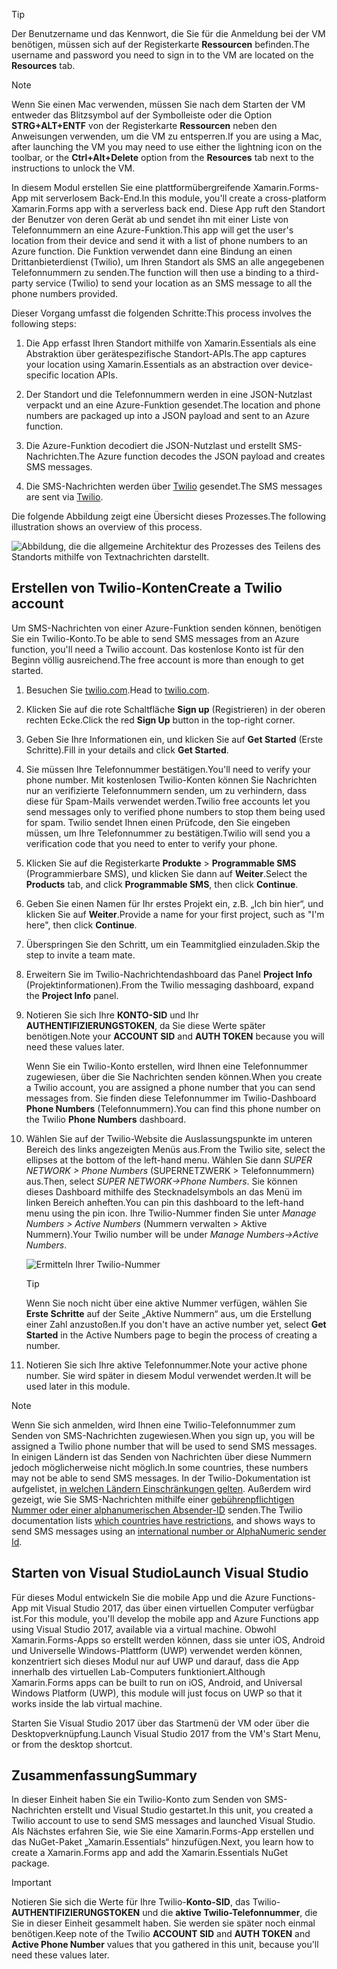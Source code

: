 > [!TIP]
> <span data-ttu-id="236f0-101">Der Benutzername und das Kennwort, die Sie für die Anmeldung bei der VM benötigen, müssen sich auf der Registerkarte **Ressourcen** befinden.</span><span class="sxs-lookup"><span data-stu-id="236f0-101">The username and password you need to sign in to the VM are located on the **Resources** tab.</span></span>

> [!NOTE]
> <span data-ttu-id="236f0-102">Wenn Sie einen Mac verwenden, müssen Sie nach dem Starten der VM entweder das Blitzsymbol auf der Symbolleiste oder die Option **STRG+ALT+ENTF** von der Registerkarte **Ressourcen** neben den Anweisungen verwenden, um die VM zu entsperren.</span><span class="sxs-lookup"><span data-stu-id="236f0-102">If you are using a Mac, after launching the VM you may need to use either the lightning icon on the toolbar, or the **Ctrl+Alt+Delete** option from the **Resources** tab next to the instructions to unlock the VM.</span></span>


<span data-ttu-id="236f0-103">In diesem Modul erstellen Sie eine plattformübergreifende Xamarin.Forms-App mit serverlosem Back-End.</span><span class="sxs-lookup"><span data-stu-id="236f0-103">In this module, you'll create a cross-platform Xamarin.Forms app with a serverless back end.</span></span> <span data-ttu-id="236f0-104">Diese App ruft den Standort der Benutzer von deren Gerät ab und sendet ihn mit einer Liste von Telefonnummern an eine Azure-Funktion.</span><span class="sxs-lookup"><span data-stu-id="236f0-104">This app will get the user's location from their device and send it with a list of phone numbers to an Azure function.</span></span> <span data-ttu-id="236f0-105">Die Funktion verwendet dann eine Bindung an einen Drittanbieterdienst (Twilio), um Ihren Standort als SMS an alle angegebenen Telefonnummern zu senden.</span><span class="sxs-lookup"><span data-stu-id="236f0-105">The function will then use a binding to a third-party service (Twilio) to send your location as an SMS message to all the phone numbers provided.</span></span>

<span data-ttu-id="236f0-106">Dieser Vorgang umfasst die folgenden Schritte:</span><span class="sxs-lookup"><span data-stu-id="236f0-106">This process involves the following steps:</span></span>

1. <span data-ttu-id="236f0-107">Die App erfasst Ihren Standort mithilfe von Xamarin.Essentials als eine Abstraktion über gerätespezifische Standort-APIs.</span><span class="sxs-lookup"><span data-stu-id="236f0-107">The app captures your location using Xamarin.Essentials as an abstraction over device-specific location APIs.</span></span>

1. <span data-ttu-id="236f0-108">Der Standort und die Telefonnummern werden in eine JSON-Nutzlast verpackt und an eine Azure-Funktion gesendet.</span><span class="sxs-lookup"><span data-stu-id="236f0-108">The location and phone numbers are packaged up into a JSON payload and sent to an Azure function.</span></span>

1. <span data-ttu-id="236f0-109">Die Azure-Funktion decodiert die JSON-Nutzlast und erstellt SMS-Nachrichten.</span><span class="sxs-lookup"><span data-stu-id="236f0-109">The Azure function decodes the JSON payload and creates SMS messages.</span></span>

1. <span data-ttu-id="236f0-110">Die SMS-Nachrichten werden über [Twilio](https://www.twilio.com/?azure-portal=true) gesendet.</span><span class="sxs-lookup"><span data-stu-id="236f0-110">The SMS messages are sent via [Twilio](https://www.twilio.com/?azure-portal=true).</span></span>

<span data-ttu-id="236f0-111">Die folgende Abbildung zeigt eine Übersicht dieses Prozesses.</span><span class="sxs-lookup"><span data-stu-id="236f0-111">The following illustration shows an overview of this process.</span></span>

![Abbildung, die die allgemeine Architektur des Prozesses des Teilens des Standorts mithilfe von Textnachrichten darstellt.](../media/1-architecture.png)

## <a name="create-a-twilio-account"></a><span data-ttu-id="236f0-113">Erstellen von Twilio-Konten</span><span class="sxs-lookup"><span data-stu-id="236f0-113">Create a Twilio account</span></span>

<span data-ttu-id="236f0-114">Um SMS-Nachrichten von einer Azure-Funktion senden können, benötigen Sie ein Twilio-Konto.</span><span class="sxs-lookup"><span data-stu-id="236f0-114">To be able to send SMS messages from an Azure function, you'll need a Twilio account.</span></span> <span data-ttu-id="236f0-115">Das kostenlose Konto ist für den Beginn völlig ausreichend.</span><span class="sxs-lookup"><span data-stu-id="236f0-115">The free account is more than enough to get started.</span></span>

1. <span data-ttu-id="236f0-116">Besuchen Sie [twilio.com](https://www.twilio.com?azure-portal=true).</span><span class="sxs-lookup"><span data-stu-id="236f0-116">Head to [twilio.com](https://www.twilio.com?azure-portal=true).</span></span>

1. <span data-ttu-id="236f0-117">Klicken Sie auf die rote Schaltfläche **Sign up** (Registrieren) in der oberen rechten Ecke.</span><span class="sxs-lookup"><span data-stu-id="236f0-117">Click the red **Sign Up** button in the top-right corner.</span></span>

1. <span data-ttu-id="236f0-118">Geben Sie Ihre Informationen ein, und klicken Sie auf **Get Started** (Erste Schritte).</span><span class="sxs-lookup"><span data-stu-id="236f0-118">Fill in your details and click **Get Started**.</span></span>

1. <span data-ttu-id="236f0-119">Sie müssen Ihre Telefonnummer bestätigen.</span><span class="sxs-lookup"><span data-stu-id="236f0-119">You'll need to verify your phone number.</span></span> <span data-ttu-id="236f0-120">Mit kostenlosen Twilio-Konten können Sie Nachrichten nur an verifizierte Telefonnummern senden, um zu verhindern, dass diese für Spam-Mails verwendet werden.</span><span class="sxs-lookup"><span data-stu-id="236f0-120">Twilio free accounts let you send messages only to verified phone numbers to stop them being used for spam.</span></span> <span data-ttu-id="236f0-121">Twilio sendet Ihnen einen Prüfcode, den Sie eingeben müssen, um Ihre Telefonnummer zu bestätigen.</span><span class="sxs-lookup"><span data-stu-id="236f0-121">Twilio will send you a verification code that you need to enter to verify your phone.</span></span>

1. <span data-ttu-id="236f0-122">Klicken Sie auf die Registerkarte **Produkte** > **Programmable SMS** (Programmierbare SMS), und klicken Sie dann auf **Weiter**.</span><span class="sxs-lookup"><span data-stu-id="236f0-122">Select the **Products** tab, and click **Programmable SMS**, then click **Continue**.</span></span>

1. <span data-ttu-id="236f0-123">Geben Sie einen Namen für Ihr erstes Projekt ein, z.B. „Ich bin hier“, und klicken Sie auf **Weiter**.</span><span class="sxs-lookup"><span data-stu-id="236f0-123">Provide a name for your first project, such as "I'm here", then click **Continue**.</span></span>

1. <span data-ttu-id="236f0-124">Überspringen Sie den Schritt, um ein Teammitglied einzuladen.</span><span class="sxs-lookup"><span data-stu-id="236f0-124">Skip the step to invite a team mate.</span></span>

1. <span data-ttu-id="236f0-125">Erweitern Sie im Twilio-Nachrichtendashboard das Panel **Project Info** (Projektinformationen).</span><span class="sxs-lookup"><span data-stu-id="236f0-125">From the Twilio messaging dashboard, expand the **Project Info** panel.</span></span>

1. <span data-ttu-id="236f0-126">Notieren Sie sich Ihre **KONTO-SID** und Ihr **AUTHENTIFIZIERUNGSTOKEN**, da Sie diese Werte später benötigen.</span><span class="sxs-lookup"><span data-stu-id="236f0-126">Note your **ACCOUNT SID** and **AUTH TOKEN** because you will need these values later.</span></span>

    <span data-ttu-id="236f0-127">Wenn Sie ein Twilio-Konto erstellen, wird Ihnen eine Telefonnummer zugewiesen, über die Sie Nachrichten senden können.</span><span class="sxs-lookup"><span data-stu-id="236f0-127">When you create a Twilio account, you are assigned a phone number that you can send messages from.</span></span> <span data-ttu-id="236f0-128">Sie finden diese Telefonnummer im Twilio-Dashboard **Phone Numbers** (Telefonnummern).</span><span class="sxs-lookup"><span data-stu-id="236f0-128">You can find this phone number on the Twilio **Phone Numbers** dashboard.</span></span>

1. <span data-ttu-id="236f0-129">Wählen Sie auf der Twilio-Website die Auslassungspunkte im unteren Bereich des links angezeigten Menüs aus.</span><span class="sxs-lookup"><span data-stu-id="236f0-129">From the Twilio site, select the ellipses at the bottom of the left-hand menu.</span></span> <span data-ttu-id="236f0-130">Wählen Sie dann *SUPER NETWORK > Phone Numbers* (SUPERNETZWERK > Telefonnummern) aus.</span><span class="sxs-lookup"><span data-stu-id="236f0-130">Then, select *SUPER NETWORK->Phone Numbers*.</span></span> <span data-ttu-id="236f0-131">Sie können dieses Dashboard mithilfe des Stecknadelsymbols an das Menü im linken Bereich anheften.</span><span class="sxs-lookup"><span data-stu-id="236f0-131">You can pin this dashboard to the left-hand menu using the pin icon.</span></span> <span data-ttu-id="236f0-132">Ihre Twilio-Nummer finden Sie unter *Manage Numbers > Active Numbers* (Nummern verwalten > Aktive Nummern).</span><span class="sxs-lookup"><span data-stu-id="236f0-132">Your Twilio number will be under *Manage Numbers->Active Numbers*.</span></span>

    ![Ermitteln Ihrer Twilio-Nummer](../media/7-twilio-find-number.png)

    > [!TIP]
    > <span data-ttu-id="236f0-134">Wenn Sie noch nicht über eine aktive Nummer verfügen, wählen Sie **Erste Schritte** auf der Seite „Aktive Nummern“ aus, um die Erstellung einer Zahl anzustoßen.</span><span class="sxs-lookup"><span data-stu-id="236f0-134">If you don't have an active number yet, select **Get Started** in the Active Numbers page to begin the process of creating a number.</span></span>

1. <span data-ttu-id="236f0-135">Notieren Sie sich Ihre aktive Telefonnummer.</span><span class="sxs-lookup"><span data-stu-id="236f0-135">Note your active phone number.</span></span> <span data-ttu-id="236f0-136">Sie wird später in diesem Modul verwendet werden.</span><span class="sxs-lookup"><span data-stu-id="236f0-136">It will be used later in this module.</span></span>


> [!NOTE]
> <span data-ttu-id="236f0-137">Wenn Sie sich anmelden, wird Ihnen eine Twilio-Telefonnummer zum Senden von SMS-Nachrichten zugewiesen.</span><span class="sxs-lookup"><span data-stu-id="236f0-137">When you sign up, you will be assigned a Twilio phone number that will be used to send SMS messages.</span></span> <span data-ttu-id="236f0-138">In einigen Ländern ist das Senden von Nachrichten über diese Nummern jedoch möglicherweise nicht möglich.</span><span class="sxs-lookup"><span data-stu-id="236f0-138">In some countries, these numbers may not be able to send SMS messages.</span></span> <span data-ttu-id="236f0-139">In der Twilio-Dokumentation ist aufgelistet, [in welchen Ländern Einschränkungen gelten](https://support.twilio.com/hc/articles/223183068-Twilio-international-phone-number-availability-and-their-capabilities?azure-portal=true). Außerdem wird gezeigt, wie Sie SMS-Nachrichten mithilfe einer [gebührenpflichtigen Nummer oder einer alphanumerischen Absender-ID](https://support.twilio.com/hc/articles/226690868-Using-Twilio-when-SMS-numbers-are-unavailable-in-your-country?azure-portal=true) senden.</span><span class="sxs-lookup"><span data-stu-id="236f0-139">The Twilio documentation lists [which countries have restrictions](https://support.twilio.com/hc/articles/223183068-Twilio-international-phone-number-availability-and-their-capabilities?azure-portal=true), and shows ways to send SMS messages using an [international number or AlphaNumeric sender Id](https://support.twilio.com/hc/articles/226690868-Using-Twilio-when-SMS-numbers-are-unavailable-in-your-country?azure-portal=true).</span></span>

## <a name="launch-visual-studio"></a><span data-ttu-id="236f0-140">Starten von Visual Studio</span><span class="sxs-lookup"><span data-stu-id="236f0-140">Launch Visual Studio</span></span>

<span data-ttu-id="236f0-141">Für dieses Modul entwickeln Sie die mobile App und die Azure Functions-App mit Visual Studio 2017, das über einen virtuellen Computer verfügbar ist.</span><span class="sxs-lookup"><span data-stu-id="236f0-141">For this module, you'll develop the mobile app and Azure Functions app using Visual Studio 2017, available via a virtual machine.</span></span> <span data-ttu-id="236f0-142">Obwohl Xamarin.Forms-Apps so erstellt werden können, dass sie unter iOS, Android und Universelle Windows-Plattform (UWP) verwendet werden können, konzentriert sich dieses Modul nur auf UWP und darauf, dass die App innerhalb des virtuellen Lab-Computers funktioniert.</span><span class="sxs-lookup"><span data-stu-id="236f0-142">Although Xamarin.Forms apps can be built to run on iOS, Android, and Universal Windows Platform (UWP), this module will just focus on UWP so that it works inside the lab virtual machine.</span></span>

<span data-ttu-id="236f0-143">Starten Sie Visual Studio 2017 über das Startmenü der VM oder über die Desktopverknüpfung.</span><span class="sxs-lookup"><span data-stu-id="236f0-143">Launch Visual Studio 2017 from the VM's Start Menu, or from the desktop shortcut.</span></span>

## <a name="summary"></a><span data-ttu-id="236f0-144">Zusammenfassung</span><span class="sxs-lookup"><span data-stu-id="236f0-144">Summary</span></span>

<span data-ttu-id="236f0-145">In dieser Einheit haben Sie ein Twilio-Konto zum Senden von SMS-Nachrichten erstellt und Visual Studio gestartet.</span><span class="sxs-lookup"><span data-stu-id="236f0-145">In this unit, you created a Twilio account to use to send SMS messages and launched Visual Studio.</span></span> <span data-ttu-id="236f0-146">Als Nächstes erfahren Sie, wie Sie eine Xamarin.Forms-App erstellen und das NuGet-Paket „Xamarin.Essentials“ hinzufügen.</span><span class="sxs-lookup"><span data-stu-id="236f0-146">Next, you learn how to create a Xamarin.Forms app and add the Xamarin.Essentials NuGet package.</span></span>

> [!IMPORTANT]
> <span data-ttu-id="236f0-147">Notieren Sie sich die Werte für Ihre Twilio-**Konto-SID**, das Twilio-**AUTHENTIFIZIERUNGSTOKEN** und die **aktive Twilio-Telefonnummer**, die Sie in dieser Einheit gesammelt haben. Sie werden sie später noch einmal benötigen.</span><span class="sxs-lookup"><span data-stu-id="236f0-147">Keep note of the Twilio  **ACCOUNT SID** and **AUTH TOKEN** and **Active Phone Number** values that you gathered in this unit, because you'll need these values later.</span></span>
